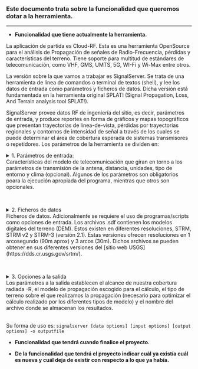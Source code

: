 ### Este documento trata sobre la funcionalidad que queremos dotar a la herramienta.
------

* __Funcionalidad que tiene actualmente la herramienta.__

La aplicación de partida es Cloud-RF. Esta es una herramienta OpenSource para el análisis de Propagación de señales de Radio-Frecuencia, pérdidas y características del terreno. Tiene soporte para multitud de estándares de telecomunicación, como VHF, GMS, UMTS, 5G, WI-Fi y Wi-Max entre otros.

La versión sobre la que vamos a trabajar es SignalServer. Se trata de una herramienta de línea de comandos o terminal de textos (shell), y lee los datos de entrada como parámetros y ficheros de datos. Dicha versión está fundamentada en la herramienta original SPLAT! (Signal Propagation, Loss, And Terrain analysis tool SPLAT!). 

SignalServer provee datos RF de ingeniería del sitio, es decir, parámetros de entrada, y produce reportes en forma de gráficos y mapas topográficos que presentan trayectorias de linea-de-vista, pérdidas por trayectorias regionales y contornos de intensidad de señal a través de los cuales se puede determinar el área de cobertura esperada de sistemas transmisores o repetidores. 
Los parámetros de la herramienta se dividen en: 

<details>  
  <summary>1. Parámetros de entrada:</summary> 
  
  ##### INPUT:
  
     * lat Tx Latitude (decimal degrees) -70/+70
     * lon Tx Longitude (decimal degrees) -180/+180
     * txh Tx Height (above ground)
     * rla (Optional) Rx Latitude for PPA (decimal degrees) -70/+70
     * rlo (Optional) Rx Longitude for PPA (decimal degrees) -180/+180
     * f Tx Frequency (MHz) 20MHz to 100GHz (LOS after 20GHz)
     * erp Tx Effective Radiated Power (Watts) including Tx+Rx gain
     * rxh Rx Height(s) (optional. Default=0.1)
     * rxg Rx gain dBi (optional for text report)
     * hp Horizontal Polarisation (default=vertical)
     * gc Random ground clutter (feet/meters)
     * m Metric units of measurement
     * te Terrain code 1-6 (optional)
     * terdic Terrain dielectric value 2-80 (optional)
     * tercon Terrain conductivity 0.01-0.0001 (optional)
     * cl Climate code 1-6 (optional)
     * rel Reliability for ITM model 50 to 99 (optional)
     * resample Resample Lidar input to specified resolution in meters (optional)
</details>
Características del modelo de telecomunicación que giran en torno a los parámetros de transmisión de la antena, distancia, unidades, tipo de entorno y clima (opcional). Algunos de los parámetros son obligatorios poara la ejecución apropiada del programa, mientras que otros son opcionales.

<br/> <details>
  <summary>2. Ficheros de datos</summary>
 
  ##### DATA:
  
     * sdf Directory containing SRTM derived .sdf DEM tiles
     * lid ASCII grid tile (LIDAR) with dimensions and resolution defined in header
     * udt User defined point clutter as decimal co-ordinates: 'latitude,longitude,height'
     * clt MODIS 17-class wide area clutter in ASCII grid format
</details>
Ficheros de datos. Adicionalmente se requiere el uso de programas/scripts como opciones de entrada. Los archivos .sdf contienen los modelos digitales del terreno (DEM). Estos existen en diferentes resoluciones, STRM, STRM v2 y STRM-3 (versión 2.1). Estas versiones ofrecen resoluciones en 1 arcosegundo (90m aprox) y 3 arcos (30m). Dichos archivos se pueden obtener en sus diferentes versiones del [sitio web USGS](https://dds.cr.usgs.gov/srtm/).

<br/> <details>
  <summary>3. Opciones a la salida</summary>
 
  ##### OUTPUT:
  
     * dbm Plot Rxd signal power instead of field strength
     * rt Rx Threshold (dB / dBm / dBuV/m)
     * o Filename. Required. 
     * R Radius (miles/kilometers)
     * res Pixels per tile. 300/600/1200/3600 (Optional. LIDAR res is within the tile)
     * pm Propagation model. 1: ITM, 2: LOS, 3: Hata, 4: ECC33,
     	  5: SUI, 6: COST-Hata, 7: FSPL, 8: ITWOM, 9: Ericsson, 10: Plane earth, 11: Egli VHF/UHF
     * pe Propagation model mode: 1=Urban,2=Suburban,3=Rural
     * ked Knife edge diffraction (Already on for ITM)
</details>
Los parámetros a la salida establecen el alcance de nuestra cobertura radiada -R, el modelo de propagación escogido para el cálculo, el tipo de terreno sobre el que realizamos la propagación (necesario para optimizar el cálculo realizado por los diferentes tipos de modelo) y el nombre del archivo donde se almacenan los resultados.


<br/>Su forma de uso es:
`signalserver [data options] [input options] [output options] -o outputfile`

* __Funcionalidad que tendrá cuando finalice el proyecto.__

* __De la funcionalidad que tendrá el proyecto indicar cuál ya existía cuál es nueva y cuál deja de existir con respecto a lo que ya había.__
